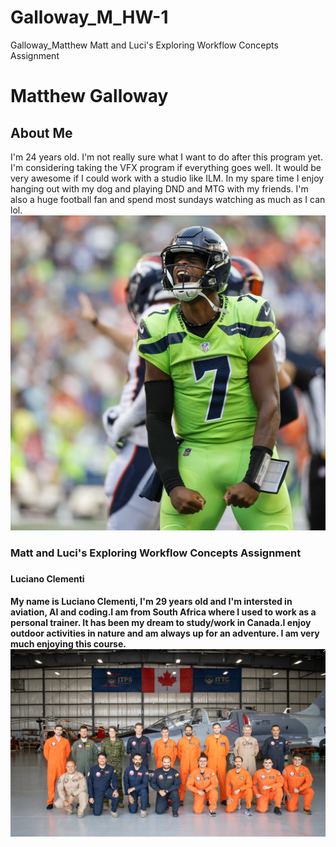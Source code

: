 # Galloway_M_HW-1
Galloway_Matthew
Matt and Luci's Exploring Workflow Concepts Assignment
<h1>Matthew Galloway</h1>

<h2>About Me</h2>
I'm 24 years old. I'm not really sure what I want to do after this program yet. I'm considering taking the VFX program if everything goes well. It would be very awesome if I could work with a studio like ILM. In my spare time I enjoy hanging out with my dog and playing DND and MTG with my friends. I'm also a huge football fan and spend most sundays watching as much as I can lol.
<img src="./images/IMG_1414.JPG"/>

<h3>Matt and Luci's Exploring Workflow Concepts Assignment<h3>
<h4>Luciano Clementi<h4>
My name is Luciano Clementi, I'm 29 years old and I'm intersted in aviation, AI and coding.I am from South Africa where I used to work as a personal trainer. It has been my dream to study/work in Canada.I enjoy outdoor activities in nature and am always up for an adventure. I am very much enjoying this course.
<img src="./images/itps.png"/>

